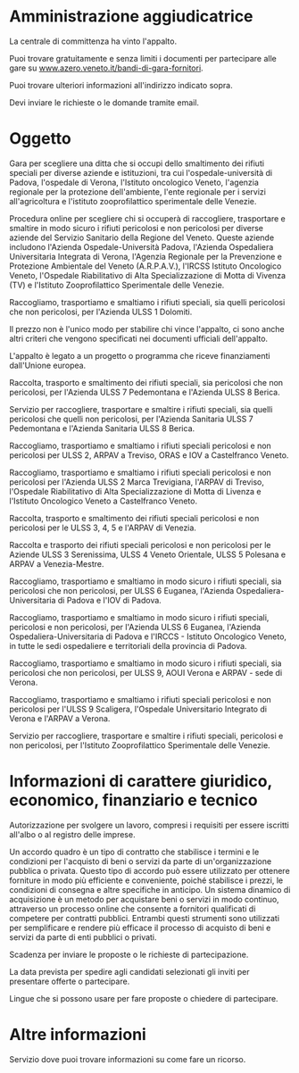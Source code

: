 # Amministrazione aggiudicatrice
La centrale di committenza ha vinto l'appalto.

Puoi trovare gratuitamente e senza limiti i documenti per partecipare alle gare su www.azero.veneto.it/bandi-di-gara-fornitori.

Puoi trovare ulteriori informazioni all'indirizzo indicato sopra.

Devi inviare le richieste o le domande tramite email.

# Oggetto
Gara per scegliere una ditta che si occupi dello smaltimento dei rifiuti speciali per diverse aziende e istituzioni, tra cui l'ospedale-università di Padova, l'ospedale di Verona, l'Istituto oncologico Veneto, l'agenzia regionale per la protezione dell'ambiente, l'ente regionale per i servizi all'agricoltura e l'istituto zooprofilattico sperimentale delle Venezie.

Procedura online per scegliere chi si occuperà di raccogliere, trasportare e smaltire in modo sicuro i rifiuti pericolosi e non pericolosi per diverse aziende del Servizio Sanitario della Regione del Veneto. Queste aziende includono l'Azienda Ospedale-Università Padova, l'Azienda Ospedaliera Universitaria Integrata di Verona, l'Agenzia Regionale per la Prevenzione e Protezione Ambientale del Veneto (A.R.P.A.V.), l'IRCSS Istituto Oncologico Veneto, l'Ospedale Riabilitativo di Alta Specializzazione di Motta di Vivenza (TV) e l'Istituto Zooprofilattico Sperimentale delle Venezie.

Raccogliamo, trasportiamo e smaltiamo i rifiuti speciali, sia quelli pericolosi che non pericolosi, per l'Azienda ULSS 1 Dolomiti.

Il prezzo non è l'unico modo per stabilire chi vince l'appalto, ci sono anche altri criteri che vengono specificati nei documenti ufficiali dell'appalto.

L'appalto è legato a un progetto o programma che riceve finanziamenti dall'Unione europea.

Raccolta, trasporto e smaltimento dei rifiuti speciali, sia pericolosi che non pericolosi, per l'Azienda ULSS 7 Pedemontana e l'Azienda ULSS 8 Berica.

Servizio per raccogliere, trasportare e smaltire i rifiuti speciali, sia quelli pericolosi che quelli non pericolosi, per l'Azienda Sanitaria ULSS 7 Pedemontana e l'Azienda Sanitaria ULSS 8 Berica.

Raccogliamo, trasportiamo e smaltiamo i rifiuti speciali pericolosi e non pericolosi per ULSS 2, ARPAV a Treviso, ORAS e IOV a Castelfranco Veneto.

Raccogliamo, trasportiamo e smaltiamo i rifiuti speciali pericolosi e non pericolosi per l'Azienda ULSS 2 Marca Trevigiana, l'ARPAV di Treviso, l'Ospedale Riabilitativo di Alta Specializzazione di Motta di Livenza e l'Istituto Oncologico Veneto a Castelfranco Veneto.

Raccolta, trasporto e smaltimento dei rifiuti speciali pericolosi e non pericolosi per le ULSS 3, 4, 5 e l'ARPAV di Venezia.

Raccolta e trasporto dei rifiuti speciali pericolosi e non pericolosi per le Aziende ULSS 3 Serenissima, ULSS 4 Veneto Orientale, ULSS 5 Polesana e ARPAV a Venezia-Mestre.

Raccogliamo, trasportiamo e smaltiamo in modo sicuro i rifiuti speciali, sia pericolosi che non pericolosi, per ULSS 6 Euganea, l'Azienda Ospedaliera-Universitaria di Padova e l'IOV di Padova.

Raccogliamo, trasportiamo e smaltiamo in modo sicuro i rifiuti speciali, pericolosi e non pericolosi, per l'Azienda ULSS 6 Euganea, l'Azienda Ospedaliera-Universitaria di Padova e l'IRCCS - Istituto Oncologico Veneto, in tutte le sedi ospedaliere e territoriali della provincia di Padova.

Raccogliamo, trasportiamo e smaltiamo in modo sicuro i rifiuti speciali, sia pericolosi che non pericolosi, per ULSS 9, AOUI Verona e ARPAV - sede di Verona.

Raccogliamo, trasportiamo e smaltiamo i rifiuti speciali pericolosi e non pericolosi per l'ULSS 9 Scaligera, l'Ospedale Universitario Integrato di Verona e l'ARPAV a Verona.

Servizio per raccogliere, trasportare e smaltire i rifiuti speciali, pericolosi e non pericolosi, per l'Istituto Zooprofilattico Sperimentale delle Venezie.

# Informazioni di carattere giuridico, economico, finanziario e tecnico
Autorizzazione per svolgere un lavoro, compresi i requisiti per essere iscritti all'albo o al registro delle imprese.

Un accordo quadro è un tipo di contratto che stabilisce i termini e le condizioni per l'acquisto di beni o servizi da parte di un'organizzazione pubblica o privata. Questo tipo di accordo può essere utilizzato per ottenere forniture in modo più efficiente e conveniente, poiché stabilisce i prezzi, le condizioni di consegna e altre specifiche in anticipo. Un sistema dinamico di acquisizione è un metodo per acquistare beni o servizi in modo continuo, attraverso un processo online che consente a fornitori qualificati di competere per contratti pubblici. Entrambi questi strumenti sono utilizzati per semplificare e rendere più efficace il processo di acquisto di beni e servizi da parte di enti pubblici o privati.

Scadenza per inviare le proposte o le richieste di partecipazione.

La data prevista per spedire agli candidati selezionati gli inviti per presentare offerte o partecipare.

Lingue che si possono usare per fare proposte o chiedere di partecipare.

# Altre informazioni
Servizio dove puoi trovare informazioni su come fare un ricorso.

